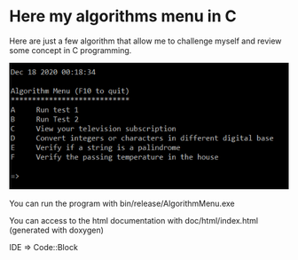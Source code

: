 # Here my algorithms menu in C

Here are just a few algorithm that allow me to challenge myself and review some concept in C programming.

![Alt Text](/img/Menu.PNG)

You can run the program with bin/release/AlgorithmMenu.exe

You can access to the html documentation with doc/html/index.html (generated with doxygen)

IDE => Code::Block
